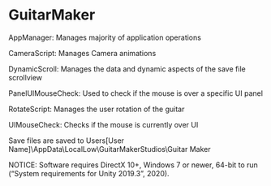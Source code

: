 # GuitarMaker

AppManager: Manages majority of application operations

CameraScript: Manages Camera animations

DynamicScroll: Manages the data and dynamic aspects of the save file scrollview

PanelUIMouseCheck: Used to check if the mouse is over a specific UI panel

RotateScript: Manages the user rotation of the guitar

UIMouseCheck: Checks if the mouse is currently over UI

Save files are saved to Users\[User Name]\AppData\LocalLow\GuitarMakerStudios\Guitar Maker

NOTICE: Software requires DirectX 10+, Windows 7 or newer, 64-bit to run (“System requirements for Unity 2019.3”, 2020).

